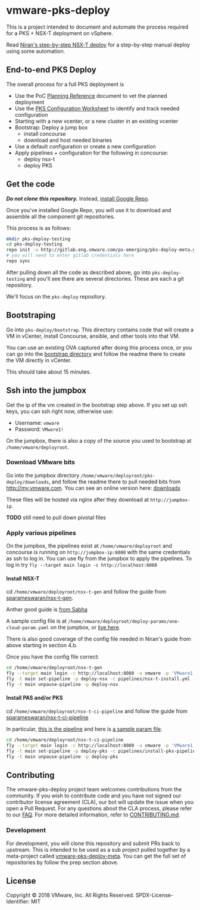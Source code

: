 # vmware-pks-deploy

This is a project intended to document and automate the process required for a PKS + NSX-T deployment on vSphere.

Read
[Niran's step-by-step NSX-T deploy](https://onevmw-my.sharepoint.com/:w:/r/personal/nevenchen_vmware_com/_layouts/15/Doc.aspx?sourcedoc=%7B06F3406E-D0A2-42AE-9F5C-F35583D92EDF%7D&file=Deploy%20NSX-T%20with%20Concourse%20V1%2004-27-2018.docx&action=default&mobileredirect=true)
for a step-by-step manual deploy using some automation.


## End-to-end PKS Deploy

The overall process for a full PKS deployment is

* Use the PoC [Planning Reference](https://vault.vmware.com/group/vault-main-library/document-preview?fileId=38127906) document to vet the planned deployment
* Use the [PKS Configuration Worksheet](https://vault.vmware.com/group/vault-main-library/document-preview?fileId=38127882) to identify and track needed configuration
* Starting with a new vcenter, or a new cluster in an existing vcenter
* Bootstrap: Deploy a jump box
  * install concourse
  * download and host needed binaries
* Use a default configuration or create a new configuration
* Apply pipelines + configuration for the following in concourse:
  * deploy nsx-t
  * deploy PKS

## Get the code

***Do not clone this repository.***
Instead, [install Google Repo](https://source.android.com/source/downloading#installing-repo).

Once you've installed Google Repo, you will use it to download and assemble all the component git repositories.

This process is as follows:

``` bash
mkdir pks-deploy-testing
cd pks-deploy-testing
repo init -u http://gitlab.eng.vmware.com/ps-emerging/pks-deploy-meta.git
# you will need to enter gitlab credentials here
repo sync
```

After pulling down all the code as described above, go into `pks-deploy-testing`
and you'll see there are several directories.  These are each a git repository.

We'll focus on the `pks-deploy` repository.

## Bootstraping

Go into `pks-deploy/bootstrap`.
This directory contains code that will create a VM in vCenter, install Concourse, ansible, and other tools into that VM.

You can use an existing OVA captured after doing this process once, or you can go into the [bootstrap directory](bootstrap/)
and follow the readme there to create the VM directly in vCenter.

This should take about 15 minutes.

## Ssh into the jumpbox

Get the ip of the vm created in the bootstrap step above.
If you set up ssh keys, you can ssh right now, otherwise use:

* Username: `vmware`
* Password: `VMware1!`

On the jumpbox, there is also a copy of the source you used to bootstrap at `/home/vmware/deployroot`.

### Download VMware bits

Go into the jumpbox directory `/home/vmware/deployroot/pks-deploy/downloads`, and follow the readme there to pull needed bits from http://my.vmware.com.
You can see an online version here: [downloads](downloads)

These files will be hosted via nginx after they download at `http://jumpbox-ip`.

**TODO** still need to pull down pivotal files

### Apply various pipelines

On the jumpbox, the pipelines exist at `/home/vmware/deployroot` and concourse is running on `http://jumpbox-ip:8080` with the same credentials as ssh to log in.
You can use fly from the jumpbox to apply the pipelines. To log in try `fly --target main login -c http://localhost:8080`

#### Install NSX-T

cd `/home/vmware/deployroot/nsx-t-gen` and follow the guide from [sparameswaran/nsx-t-gen](https://github.com/sparameswaran/nsx-t-gen).

Anther good guide is [from Sabha](http://allthingsmdw.blogspot.com/2018/05/introducing-nsx-t-gen-automating-nsx-t.html)

A sample config file is at `/home/vmware/deployroot/deploy-params/one-cloud-param.yaml` on the jumpbox, or [live here](https://github.com/NiranEC77/NSX-T-Concourse-Pipeline-Onecloud-param/blob/master/one-cloud-param.yaml).

There is also good coverage of the config file needed in Niran's guide from above starting in section 4.b.

Once you have the config file correct:

``` bash
cd /home/vmware/deployroot/nsx-t-gen
fly --target main login -c http://localhost:8080 -u vmware -p 'VMware1!'
fly -t main set-pipeline -p deploy-nsx -c pipelines/nsx-t-install.yml -l ../pks-deploy/one-cloud-nsxt-param.yaml
fly -t main unpause-pipeline -p deploy-nsx
```

#### Install PAS and/or PKS

cd `/home/vmware/deployroot/nsx-t-ci-pipeline` and follow the guide from [sparameswaran/nsx-t-ci-pipeline](https://github.com/sparameswaran/nsx-t-ci-pipeline)

In particular, [this is the pipeline](https://github.com/sparameswaran/nsx-t-ci-pipeline/blob/master/pipelines/install-pks-pipeline.yml) and here is [a sample param file](https://github.com/sparameswaran/nsx-t-ci-pipeline/blob/master/pipelines/pks-params.sample.yml).

``` bash
cd /home/vmware/deployroot/nsx-t-ci-pipeline
fly --target main login -c http://localhost:8080 -u vmware -p 'VMware1!'
fly -t main set-pipeline -p deploy-pks -c pipelines/install-pks-pipeline.yml -l ../pks-deploy/pks-params.sample.yml
fly -t main unpause-pipeline -p deploy-pks
```


## Contributing

The vmware-pks-deploy project team welcomes contributions from the community. If you wish to contribute code and you have not
signed our contributor license agreement (CLA), our bot will update the issue when you open a Pull Request. For any
questions about the CLA process, please refer to our [FAQ](https://cla.vmware.com/faq). For more detailed information,
refer to [CONTRIBUTING.md](CONTRIBUTING.md).

### Development

For development, you will clone this repository and submit PRs back to upstream.
This is intended to be used as a sub project pulled together by a meta-project called [vmware-pks-deploy-meta](https://github.com/vmware/vmware-pks-deploy-meta).
You can get the full set of repositories by follow the prep section above.

## License

Copyright © 2018 VMware, Inc. All Rights Reserved.
SPDX-License-Identifier: MIT
